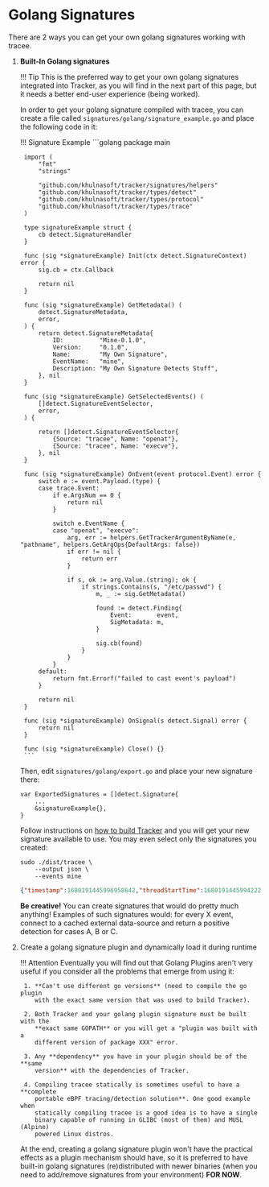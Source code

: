 # Golang Signatures

There are 2 ways you can get your own golang signatures working with tracee.

1. **Built-In Golang signatures**

    !!! Tip
        This is the preferred way to get your own golang signatures integrated
        into Tracker, as you will find in the next part of this page, but it
        needs a better end-user experience (being worked).

    In order to get your golang signature compiled with tracee, you can create
    a file called `signatures/golang/signature_example.go` and place the
    following code in it:

    !!! Signature Example
        ```golang
        package main

        import (
            "fmt"
            "strings"

            "github.com/khulnasoft/tracker/signatures/helpers"
            "github.com/khulnasoft/tracker/types/detect"
            "github.com/khulnasoft/tracker/types/protocol"
            "github.com/khulnasoft/tracker/types/trace"
        )

        type signatureExample struct {
            cb detect.SignatureHandler
        }

        func (sig *signatureExample) Init(ctx detect.SignatureContext) error {
            sig.cb = ctx.Callback

            return nil
        }

        func (sig *signatureExample) GetMetadata() (
            detect.SignatureMetadata,
            error,
        ) {
            return detect.SignatureMetadata{
                ID:          "Mine-0.1.0",
                Version:     "0.1.0",
                Name:        "My Own Signature",
                EventName:   "mine",
                Description: "My Own Signature Detects Stuff",
            }, nil
        }

        func (sig *signatureExample) GetSelectedEvents() (
            []detect.SignatureEventSelector,
            error,
        ) {

            return []detect.SignatureEventSelector{
                {Source: "tracee", Name: "openat"},
                {Source: "tracee", Name: "execve"},
            }, nil
        }

        func (sig *signatureExample) OnEvent(event protocol.Event) error {
            switch e := event.Payload.(type) {
            case trace.Event:
                if e.ArgsNum == 0 {
                    return nil
                }

                switch e.EventName {
                case "openat", "execve":
                    arg, err := helpers.GetTrackerArgumentByName(e, "pathname", helpers.GetArgOps{DefaultArgs: false})
                    if err != nil {
                        return err
                    }

                    if s, ok := arg.Value.(string); ok {
                        if strings.Contains(s, "/etc/passwd") {
                            m, _ := sig.GetMetadata()

                            found := detect.Finding{
                                Event:       event,
                                SigMetadata: m,
                            }

                            sig.cb(found)
                        }
                    }
                }
            default:
                return fmt.Errorf("failed to cast event's payload")
            }

            return nil
        }

        func (sig *signatureExample) OnSignal(s detect.Signal) error {
            return nil
        }

        func (sig *signatureExample) Close() {}
        ```

    Then, edit `signatures/golang/export.go` and place your new signature there:

    ```golang
    var ExportedSignatures = []detect.Signature{
        ...
        &signatureExample{},
    }
    ```

    Follow instructions on [how to build Tracker] and you will get your new signature
    available to use. You may even select only the signatures you created:

    ```console
    sudo ./dist/tracee \
        --output json \
        --events mine
    ```

    ```json
    {"timestamp":1680191445996958642,"threadStartTime":1680191445994222553,"processorId":4,"processId":329031,"cgroupId":10793,"threadId":329031,"parentProcessId":45580,"hostProcessId":329031,"hostThreadId":329031,"hostParentProcessId":45580,"userId":1000,"mountNamespace":4026531841,"pidNamespace":4026531836,"processName":"zsh","hostName":"hb","container":{},"kubernetes":{},"eventId":"6030","eventName":"mine","matchedPolicies":[""],"argsNum":0,"returnValue":11,"syscall":"","stackAddresses":null,"contextFlags":{"containerStarted":false,"isCompat":false},"args":[],"metadata":{"Version":"0.1.0","Description":"My Own Signature Detects Stuff","Tags":null,"Properties":{"signatureID":"Mine-0.1.0","signatureName":"My Own Signature"}}}
    ```

    **Be creative!** You can create signatures that would do pretty much
    anything! Examples of such signatures would: for every X event, connect to
    a cached external data-source and return a positive detection for cases A,
    B or C.

    [how to build Tracker]: ../../../contributing/building/building.md

2. Create a golang signature plugin and dynamically load it during runtime

    !!! Attention
        Eventually you will find out that Golang Plugins aren't very useful if
        you consider all the problems that emerge from using it:

        1. **Can't use different go versions** (need to compile the go plugin
           with the exact same version that was used to build Tracker).

        2. Both Tracker and your golang plugin signature must be built with the
           **exact same GOPATH** or you will get a "plugin was built with a
           different version of package XXX" error.

        3. Any **dependency** you have in your plugin should be of the **same
           version** with the dependencies of Tracker.

        4. Compiling tracee statically is sometimes useful to have a **complete
           portable eBPF tracing/detection solution**. One good example when
           statically compiling tracee is a good idea is to have a single
           binary capable of running in GLIBC (most of them) and MUSL (Alpine)
           powered Linux distros.

    At the end, creating a golang signature plugin won't have the practical
    effects as a plugin mechanism should have, so it is preferred to have
    built-in golang signatures (re)distributed with newer binaries (when you
    need to add/remove signatures from your environment) **FOR NOW**.
